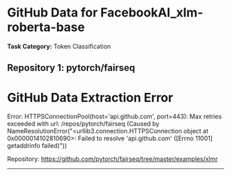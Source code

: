 # GitHub Data for FacebookAI_xlm-roberta-base

**Task Category:** Token Classification

## Repository 1: pytorch/fairseq

# GitHub Data Extraction Error

Error: HTTPSConnectionPool(host='api.github.com', port=443): Max retries exceeded with url: /repos/pytorch/fairseq (Caused by NameResolutionError("<urllib3.connection.HTTPSConnection object at 0x0000014102810690>: Failed to resolve 'api.github.com' ([Errno 11001] getaddrinfo failed)"))

Repository: https://github.com/pytorch/fairseq/tree/master/examples/xlmr

---

